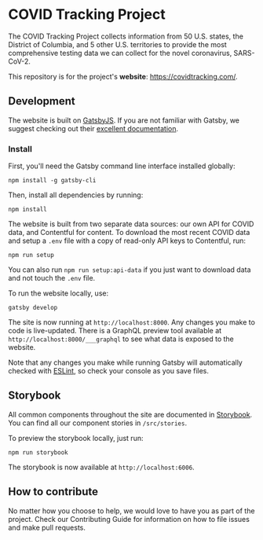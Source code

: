 # COVID Tracking Project

The COVID Tracking Project collects information from 50 U.S. states, the District of Columbia, and 5 other U.S. territories to provide the most comprehensive testing data we can collect for the novel coronavirus, SARS-CoV-2.

This repository is for the project's **website**: https://covidtracking.com/.

## Development

The website is built on [GatsbyJS](https://www.gatsbyjs.org/). If you are not familiar with Gatsby, we suggest checking out their [excellent documentation](hhttps://www.gatsbyjs.org/docs).

### Install

First, you'll need the Gatsby command line interface installed globally:

```shell
npm install -g gatsby-cli
```

Then, install all dependencies by running:

```shell
npm install
```

The website is built from two separate data sources: our own API for COVID data, and Contentful for content. To download the most recent COVID data and setup a `.env` file with a copy of read-only API keys to Contentful, run:

```shell
npm run setup
```

You can also run `npm run setup:api-data` if you just want to download data and not touch the `.env` file.

To run the website locally, use:

```shell
gatsby develop
```

The site is now running at `http://localhost:8000`. Any changes you make to code is live-updated. There is a GraphQL preview tool available at `http://localhost:8000/___graphql` to see what data is exposed to the website.

Note that any changes you make while running Gatsby will automatically checked with [ESLint](https://eslint.org/), so check your console as you save files.

## Storybook

All common components throughout the site are documented in [Storybook](https://storybook.js.org/). You can find all our component stories in `/src/stories`.

To preview the storybook locally, just run:

```shell
npm run storybook
```

The storybook is now available at `http://localhost:6006`.

## How to contribute

No matter how you choose to help, we would love to have you as part of the project. Check our Contributing Guide for information on how to file issues and make pull requests.
